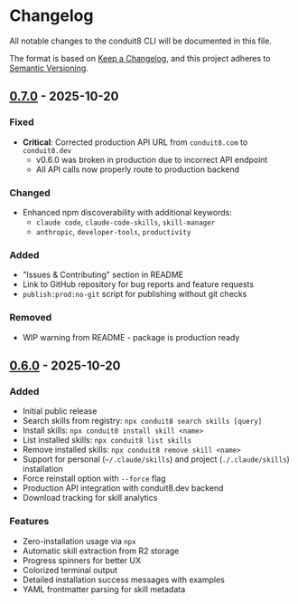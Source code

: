 # Changelog

All notable changes to the conduit8 CLI will be documented in this file.

The format is based on [Keep a Changelog](https://keepachangelog.com/en/1.0.0/),
and this project adheres to [Semantic Versioning](https://semver.org/spec/v2.0.0.html).

## [0.7.0] - 2025-10-20

### Fixed
- **Critical**: Corrected production API URL from `conduit8.com` to `conduit8.dev`
  - v0.6.0 was broken in production due to incorrect API endpoint
  - All API calls now properly route to production backend

### Changed
- Enhanced npm discoverability with additional keywords:
  - `claude code`, `claude-code-skills`, `skill-manager`
  - `anthropic`, `developer-tools`, `productivity`

### Added
- "Issues & Contributing" section in README
- Link to GitHub repository for bug reports and feature requests
- `publish:prod:no-git` script for publishing without git checks

### Removed
- WIP warning from README - package is production ready

## [0.6.0] - 2025-10-20

### Added
- Initial public release
- Search skills from registry: `npx conduit8 search skills [query]`
- Install skills: `npx conduit8 install skill <name>`
- List installed skills: `npx conduit8 list skills`
- Remove installed skills: `npx conduit8 remove skill <name>`
- Support for personal (`~/.claude/skills`) and project (`./.claude/skills`) installation
- Force reinstall option with `--force` flag
- Production API integration with conduit8.dev backend
- Download tracking for skill analytics

### Features
- Zero-installation usage via `npx`
- Automatic skill extraction from R2 storage
- Progress spinners for better UX
- Colorized terminal output
- Detailed installation success messages with examples
- YAML frontmatter parsing for skill metadata

[0.7.0]: https://github.com/alexander-zuev/conduit8/compare/cli-v0.6.0...cli-v0.7.0
[0.6.0]: https://github.com/alexander-zuev/conduit8/releases/tag/cli-v0.6.0
